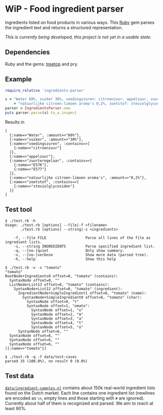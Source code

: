 # WiP - Food ingredient parser

Ingredients listed on food products in various ways. This [Ruby](https://www.ruby-lang.org/) gem
parses the ingredient text and returns a structured representation.

_This is currently being developed, this project is not yet in a usable state._

## Dependencies

Ruby and the gems: [treetop](http://cjheath.github.io/treetop) and pry.

## Example

```ruby
require_relative 'ingredients-parser'

s = "Water 60%, suiker 30%, voedingszuren: citroenzuur, appelzuur, zuurteregelaar: E576/E577, " \
    + "natuurlijke citroen-limoen aroma's 0,2%, zoetstof: steviolglycosiden."
parser = IngredientsParser.new
puts parser.parse(s).to_a.inspect
```
Results in
```
[
  {:name=>"Water", :amount=>"60%"},
  {:name=>"suiker", :amount=>"30%"},
  {:name=>"voedingszuren", :contains=>[
    {:name=>"citroenzuur"}
  ]},
  {:name=>"appelzuur"},
  {:name=>"zuurteregelaar", :contains=>[
    {:name=>"E576"},
    {:name=>"E577"}
  ]},
  {:name=>"natuurlijke citroen-limoen aroma's", :amount=>"0,2%"},
  {:name=>"zoetstof", :contains=>[
    {:name=>"steviolglycosiden"}
  ]}
]
```

## Test tool

```
$ ./test.rb -h
Usage: ./test.rb [options] --file|-f <filename>
       ./test.rb [options] --string|-s <ingredients>

    -f, --file FILE                  Parse all lines of the file as ingredient lists.
    -s, --string INGREDIENTS         Parse specified ingredient list.
    -q, --[no-]quiet                 Only show summary.
    -v, --[no-]verbose               Show more data (parsed tree).
    -h, --help                       Show this help

$ ./test.rb -v -s "tomato"
"tomato"
RootNode+Ingredients0 offset=0, "tomato" (contains):
  SyntaxNode offset=0, ""
  ListNode+List13 offset=0, "tomato" (contains):
    SyntaxNode+List12 offset=0, "tomato" (ingredient):
      IngredientNode+SimpleIngredient1 offset=0, "tomato" (name):
        SyntaxNode+SimpleIngredient0 offset=0, "tomato" (char):
          SyntaxNode offset=0, "t"
          SyntaxNode offset=1, "omato":
            SyntaxNode offset=1, "o"
            SyntaxNode offset=2, "m"
            SyntaxNode offset=3, "a"
            SyntaxNode offset=4, "t"
            SyntaxNode offset=5, "o"
      SyntaxNode offset=6, ""
  SyntaxNode offset=6, ""
  SyntaxNode offset=6, ""
  SyntaxNode offset=6, ""
[{:name=>"tomato"}]

$ ./test.rb -q -f data/test-cases
parsed 35 (100.0%), no result 0 (0.0%)
```

## Test data

[`data/ingredient-samples-nl`](data/ingredient-samples-nl) contains about 150k
real-world ingredient lists found on the Dutch market. Each line contains one ingredient
list (newlines are encoded as `\n`, empty lines and those starting with `#` are ignored).
Currently about half of them is recognized and parsed. We aim to reach at least 90%.

